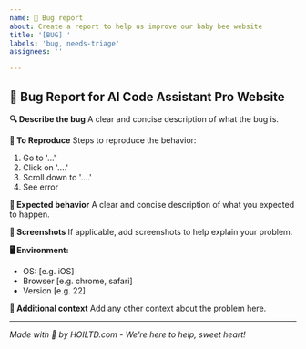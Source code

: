 ```yaml
---
name: 🐛 Bug report
about: Create a report to help us improve our baby bee website
title: '[BUG] '
labels: 'bug, needs-triage'
assignees: ''

---
```


## 🐝 Bug Report for AI Code Assistant Pro Website

**🔍 Describe the bug**
A clear and concise description of what the bug is.

**🚀 To Reproduce**
Steps to reproduce the behavior:

1. Go to '...'
2. Click on '....'
3. Scroll down to '....'
4. See error

**💛 Expected behavior**
A clear and concise description of what you expected to happen.

**📸 Screenshots**
If applicable, add screenshots to help explain your problem.

**🖥️ Environment:**

- OS: [e.g. iOS]
- Browser [e.g. chrome, safari]
- Version [e.g. 22]

**🐣 Additional context**
Add any other context about the problem here.

---
*Made with 💛 by HOILTD.com - We're here to help, sweet heart!*
